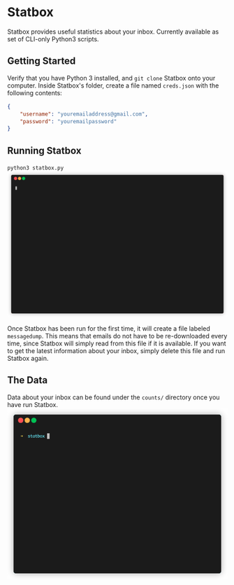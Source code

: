 # Statbox

Statbox provides useful statistics about your inbox. Currently available as set of CLI-only Python3 scripts.

## Getting Started
Verify that you have Python 3 installed, and `git clone` Statbox onto your computer.
Inside Statbox's folder, create a file named `creds.json` with the following contents:
```json
{
    "username": "youremailaddress@gmail.com",
    "password": "youremailpassword"
}
```

## Running Statbox
`python3 statbox.py`
![Running Statbox](gifs/use.gif)

Once Statbox has been run for the first time, it will create a file labeled `messagedump`. This means that emails do not have to be re-downloaded every time, since Statbox will simply read from this file if it is available. If you want to get the latest information about your inbox, simply delete this file and run Statbox again.

## The Data
Data about your inbox can be found under the `counts/` directory once you have run Statbox.
![Counts](gifs/counts.gif)